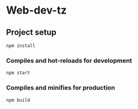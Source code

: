 # Web-dev-tz 

## Project setup
```
npm install
```

### Compiles and hot-reloads for development
```
npm start
```

### Compiles and minifies for production
```
npm build
```

